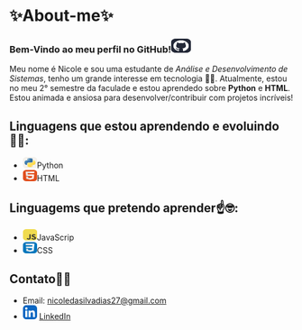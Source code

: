 # ✨About-me✨
### Bem-Vindo ao meu perfil no GitHub!<img src="https://raw.githubusercontent.com/tandpfun/skill-icons/65dea6c4eaca7da319e552c09f4cf5a9a8dab2c8/icons/Github-Dark.svg" width="35" height="25" /> 

Meu nome é Nicole e sou uma estudante de *Análise e Desenvolvimento de Sistemas*, tenho um grande interesse em tecnologia 👩‍💻. Atualmente, estou no meu 2° semestre da faculade e estou aprendedo sobre **Python** e **HTML**. Estou animada e ansiosa para desenvolver/contribuir com projetos incríveis!

## Linguagens que estou aprendendo e evoluindo 👩‍💻:
- <img src="https://raw.githubusercontent.com/tandpfun/skill-icons/65dea6c4eaca7da319e552c09f4cf5a9a8dab2c8/icons/Python-Light.svg" width="25" height="20" />Python
- <img src="https://raw.githubusercontent.com/tandpfun/skill-icons/65dea6c4eaca7da319e552c09f4cf5a9a8dab2c8/icons/HTML.svg" width="25" height="20"/>HTML

## Linguagems que pretendo aprender☝🤓:
- <img src="https://raw.githubusercontent.com/tandpfun/skill-icons/65dea6c4eaca7da319e552c09f4cf5a9a8dab2c8/icons/JavaScript.svg" width="25" height="20"/>JavaScrip
- <img src="https://raw.githubusercontent.com/tandpfun/skill-icons/65dea6c4eaca7da319e552c09f4cf5a9a8dab2c8/icons/CSS.svg" width="25" height="20"/>CSS

## Contato📧💼
- Email: nicoledasilvadias27@gmail.com
- <img src="https://raw.githubusercontent.com/tandpfun/skill-icons/65dea6c4eaca7da319e552c09f4cf5a9a8dab2c8/icons/LinkedIn.svg" width="25" height="25"/> [LinkedIn](www.linkedin.com/in/nicole-dias-611873275) 
